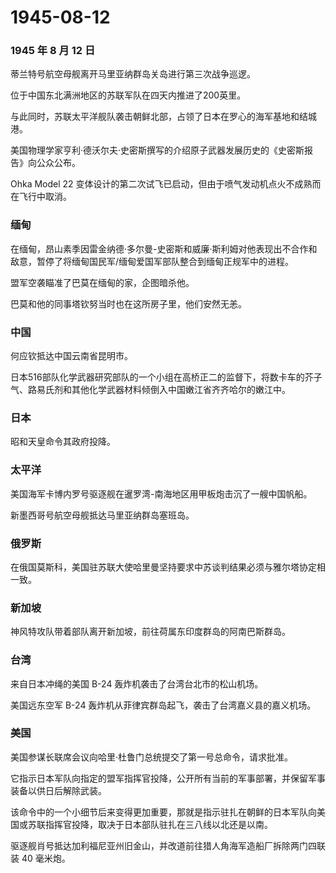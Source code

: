 # 1945-08-12

### 1945 年 8 月 12 日

蒂兰特号航空母舰离开马里亚纳群岛关岛进行第三次战争巡逻。

位于中国东北满洲地区的苏联军队在四天内推进了200英里。

与此同时，苏联太平洋舰队袭击朝鲜北部，占领了日本在罗心的海军基地和结城港。

美国物理学家亨利·德沃尔夫·史密斯撰写的介绍原子武器发展历史的《史密斯报告》向公众公布。

Ohka Model 22
变体设计的第二次试飞已启动，但由于喷气发动机点火不成熟而在飞行中取消。

### 缅甸

在缅甸，昂山素季因雷金纳德·多尔曼-史密斯和威廉·斯利姆对他表现出不合作和敌意，暂停了将缅甸国民军/缅甸爱国军部队整合到缅甸正规军中的进程。

盟军空袭瞄准了巴莫在缅甸的家，企图暗杀他。

巴莫和他的同事塔钦努当时也在这所房子里，他们安然无恙。

### 中国

何应钦抵达中国云南省昆明市。

日本516部队化学武器研究部队的一个小组在高桥正二的监督下，将数卡车的芥子气、路易氏剂和其他化学武器材料倾倒入中国嫩江省齐齐哈尔的嫩江中。

### 日本

昭和天皇命令其政府投降。

### 太平洋

美国海军卡博内罗号驱逐舰在暹罗湾-南海地区用甲板炮击沉了一艘中国帆船。

新墨西哥号航空母舰抵达马里亚纳群岛塞班岛。

### 俄罗斯

在俄国莫斯科，美国驻苏联大使哈里曼坚持要求中苏谈判结果必须与雅尔塔协定相一致。

### 新加坡

神风特攻队带着部队离开新加坡，前往荷属东印度群岛的阿南巴斯群岛。

### 台湾

来自日本冲绳的美国 B-24 轰炸机袭击了台湾台北市的松山机场。

美国远东空军 B-24 轰炸机从菲律宾群岛起飞，袭击了台湾嘉义县的嘉义机场。

### 美国

美国参谋长联席会议向哈里·杜鲁门总统提交了第一号总命令，请求批准。

它指示日本军队向指定的盟军指挥官投降，公开所有当前的军事部署，并保留军事装备以供日后解除武装。

该命令中的一个小细节后来变得更加重要，那就是指示驻扎在朝鲜的日本军队向美国或苏联指挥官投降，取决于日本部队驻扎在三八线以北还是以南。

驱逐舰肖号抵达加利福尼亚州旧金山，并改道前往猎人角海军造船厂拆除两门四联装
40 毫米炮。
